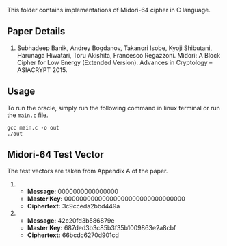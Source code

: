 This folder contains implementations of Midori-64 cipher in C language.

## Paper Details
1. Subhadeep Banik, Andrey Bogdanov, Takanori Isobe, Kyoji Shibutani, Harunaga Hiwatari, Toru Akishita, Francesco Regazzoni.
Midori: A Block Cipher for Low Energy (Extended Version).
Advances in Cryptology – ASIACRYPT 2015. 

## Usage
To run the oracle, simply run the following command in linux terminal or run the `main.c` file.
````
gcc main.c -o out
./out
````

## Midori-64 Test Vector
The test vectors are taken from Appendix A of the paper.

1.  - **Message:** 0000000000000000
    - **Master Key:** 00000000000000000000000000000000
    - **Ciphertext:** 3c9cceda2bbd449a

2.  - **Message:** 42c20fd3b586879e
    - **Master Key:** 687ded3b3c85b3f35b1009863e2a8cbf
    - **Ciphertext:** 66bcdc6270d901cd
